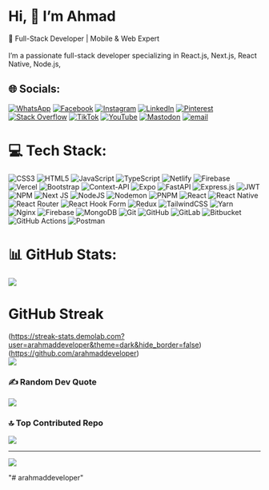 #  Hi, 👋 I’m Ahmad

🚀 Full-Stack Developer | Mobile & Web Expert<br><br>I’m a passionate full-stack developer specializing in React.js, Next.js, React Native, Node.js, 


## 🌐 Socials:
[![WhatsApp](https://img.shields.io/badge/WhatsApp-Message-success?logo=whatsapp&style=flat)](https://wa.me/+923295807961)  [![Facebook](https://img.shields.io/badge/Facebook-%231877F2.svg?logo=Facebook&logoColor=white)](https://facebook.com/arahmaddeveloper)  [![Instagram](https://img.shields.io/badge/Instagram-%23E4405F.svg?logo=Instagram&logoColor=white)](https://instagram.com/arahmaddeveloper)  [![LinkedIn](https://img.shields.io/badge/LinkedIn-%230077B5.svg?logo=linkedin&logoColor=white)](https://linkedin.com/in/arahmaddeveloper)  [![Pinterest](https://img.shields.io/badge/Pinterest-%23E60023.svg?logo=Pinterest&logoColor=white)](https://pinterest.com/arahmaddeveloper)  [![Stack Overflow](https://img.shields.io/badge/-Stackoverflow-FE7A16?logo=stack-overflow&logoColor=white)](https://stackoverflow.com/users/29948439/arahmaddeveloper)  [![TikTok](https://img.shields.io/badge/TikTok-%23000000.svg?logo=TikTok&logoColor=white)](https://tiktok.com/@arahmaddeveloper)  [![YouTube](https://img.shields.io/badge/YouTube-%23FF0000.svg?logo=YouTube&logoColor=white)](https://youtube.com/@arahmaddeveloper)  [![Mastodon](https://img.shields.io/badge/-MASTODON-%232B90D9?logo=mastodon&logoColor=white)](https://mastodon.social/@arahmaddeveloper)  [![email](https://img.shields.io/badge/Email-D14836?logo=gmail&logoColor=white)](mailto:arahmaddeveloper@gmail.com) 

# 💻 Tech Stack:
![CSS3](https://img.shields.io/badge/css3-%231572B6.svg?style=for-the-badge&logo=css3&logoColor=white) ![HTML5](https://img.shields.io/badge/html5-%23E34F26.svg?style=for-the-badge&logo=html5&logoColor=white) ![JavaScript](https://img.shields.io/badge/javascript-%23323330.svg?style=for-the-badge&logo=javascript&logoColor=%23F7DF1E) ![TypeScript](https://img.shields.io/badge/typescript-%23007ACC.svg?style=for-the-badge&logo=typescript&logoColor=white) ![Netlify](https://img.shields.io/badge/netlify-%23000000.svg?style=for-the-badge&logo=netlify&logoColor=#00C7B7) ![Firebase](https://img.shields.io/badge/firebase-%23039BE5.svg?style=for-the-badge&logo=firebase) ![Vercel](https://img.shields.io/badge/vercel-%23000000.svg?style=for-the-badge&logo=vercel&logoColor=white) ![Bootstrap](https://img.shields.io/badge/bootstrap-%238511FA.svg?style=for-the-badge&logo=bootstrap&logoColor=white) ![Context-API](https://img.shields.io/badge/Context--Api-000000?style=for-the-badge&logo=react) ![Expo](https://img.shields.io/badge/expo-1C1E24?style=for-the-badge&logo=expo&logoColor=#D04A37) ![FastAPI](https://img.shields.io/badge/FastAPI-005571?style=for-the-badge&logo=fastapi) ![Express.js](https://img.shields.io/badge/express.js-%23404d59.svg?style=for-the-badge&logo=express&logoColor=%2361DAFB) ![JWT](https://img.shields.io/badge/JWT-black?style=for-the-badge&logo=JSON%20web%20tokens) ![NPM](https://img.shields.io/badge/NPM-%23CB3837.svg?style=for-the-badge&logo=npm&logoColor=white) ![Next JS](https://img.shields.io/badge/Next-black?style=for-the-badge&logo=next.js&logoColor=white) ![NodeJS](https://img.shields.io/badge/node.js-6DA55F?style=for-the-badge&logo=node.js&logoColor=white) ![Nodemon](https://img.shields.io/badge/NODEMON-%23323330.svg?style=for-the-badge&logo=nodemon&logoColor=%BBDEAD) ![PNPM](https://img.shields.io/badge/pnpm-%234a4a4a.svg?style=for-the-badge&logo=pnpm&logoColor=f69220) ![React](https://img.shields.io/badge/react-%2320232a.svg?style=for-the-badge&logo=react&logoColor=%2361DAFB) ![React Native](https://img.shields.io/badge/react_native-%2320232a.svg?style=for-the-badge&logo=react&logoColor=%2361DAFB) ![React Router](https://img.shields.io/badge/React_Router-CA4245?style=for-the-badge&logo=react-router&logoColor=white) ![React Hook Form](https://img.shields.io/badge/React%20Hook%20Form-%23EC5990.svg?style=for-the-badge&logo=reacthookform&logoColor=white) ![Redux](https://img.shields.io/badge/redux-%23593d88.svg?style=for-the-badge&logo=redux&logoColor=white) ![TailwindCSS](https://img.shields.io/badge/tailwindcss-%2338B2AC.svg?style=for-the-badge&logo=tailwind-css&logoColor=white) ![Yarn](https://img.shields.io/badge/yarn-%232C8EBB.svg?style=for-the-badge&logo=yarn&logoColor=white) ![Nginx](https://img.shields.io/badge/nginx-%23009639.svg?style=for-the-badge&logo=nginx&logoColor=white) ![Firebase](https://img.shields.io/badge/firebase-a08021?style=for-the-badge&logo=firebase&logoColor=ffcd34) ![MongoDB](https://img.shields.io/badge/MongoDB-%234ea94b.svg?style=for-the-badge&logo=mongodb&logoColor=white) ![Git](https://img.shields.io/badge/git-%23F05033.svg?style=for-the-badge&logo=git&logoColor=white) ![GitHub](https://img.shields.io/badge/github-%23121011.svg?style=for-the-badge&logo=github&logoColor=white) ![GitLab](https://img.shields.io/badge/gitlab-%23181717.svg?style=for-the-badge&logo=gitlab&logoColor=white) ![Bitbucket](https://img.shields.io/badge/bitbucket-%230047B3.svg?style=for-the-badge&logo=bitbucket&logoColor=white) ![GitHub Actions](https://img.shields.io/badge/github%20actions-%232671E5.svg?style=for-the-badge&logo=githubactions&logoColor=white) ![Postman](https://img.shields.io/badge/Postman-FF6C37?style=for-the-badge&logo=postman&logoColor=white)
# 📊 GitHub Stats:
![](https://github-readme-stats.vercel.app/api?username=arahmaddeveloper&theme=dark&hide_border=false&include_all_commits=false&count_private=false)<br/>
# GitHub Streak
(https://streak-stats.demolab.com?user=arahmaddeveloper&theme=dark&hide_border=false)(https://github.com/arahmaddeveloper)<br/>
![](https://github-readme-stats.vercel.app/api/top-langs/?username=arahmaddeveloper&theme=dark&hide_border=false&include_all_commits=false&count_private=false&layout=compact)

### ✍️ Random Dev Quote
![](https://quotes-github-readme.vercel.app/api?type=horizontal&theme=tokyonight)

### 🔝 Top Contributed Repo
![](https://github-contributor-stats.vercel.app/api?username=arahmaddeveloper&limit=5&theme=nightowl&combine_all_yearly_contributions=true)

---
[![](https://visitcount.itsvg.in/api?id=arahmaddeveloper&icon=0&color=0)](https://visitcount.itsvg.in)

<!-- Proudly created with GPRM ( https://gprm.itsvg.in ) -->"# arahmaddeveloper" 
